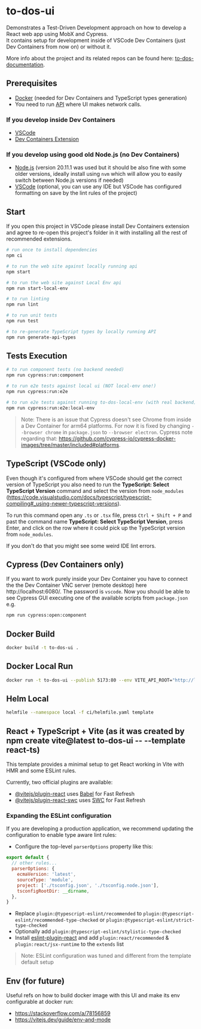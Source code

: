 # to-dos-ui

Demonstrates a Test-Driven Development approach on how to develop a React web app using MobX and Cypress.  
It contains setup for development inside of VSCode Dev Containers (just Dev Containers from now on) or without it.

More info about the project and its related repos can be found here: [to-dos-documentation](https://github.com/TourmalineCore/to-dos-documentation).

## Prerequisites

- [Docker](https://www.docker.com/get-started/) (needed for Dev Containers and TypeScript types generation)
- You need to run [API](https://github.com/TourmalineCore/to-dos-api) where UI makes network calls.

### If you develop inside Dev Containers
- [VSCode](https://code.visualstudio.com/)
- [Dev Containers Extension](https://marketplace.visualstudio.com/items?itemName=ms-vscode-remote.remote-containers)

### If you develop using good old Node.js (no Dev Containers)

- [Node.js](https://nodejs.org/en) (version 20.11.1 was used but it should be also fine with some older versions, ideally install using `nvm` which will allow you to easily switch between Node.js versions if needed)
- [VSCode](https://code.visualstudio.com/) (optional, you can use any IDE but VSCode has configured formatting on save by the lint rules of the project)

## Start

If you open this project in VSCode please install Dev Containers extension and agree to re-open this project's folder in it with installing all the rest of recommended extensions.

```bash
# run once to install dependencies
npm ci

# to run the web site against locally running api
npm start

# to run the web site against Local Env api
npm run start-local-env

# to run linting
npm run lint

# to run unit tests
npm run test

# to re-generate TypeScript types by locally running API
npm run generate-api-types
```

## Tests Execution

```bash
# to run component tests (no backend needed)
npm run cypress:run:component

# to run e2e tests against local ui (NOT local-env one!)
npm run cypress:run:e2e

# to run e2e tests against running to-dos-local-env (with real backend)
npm run cypress:run:e2e:local-env
```

>Note: There is an issue that Cypress doesn't see Chrome from inside a Dev Container for arm64 platforms. For now it is fixed by changing `--browser chrome` in `package.json` to `--browser electron`. Cypress note regarding that: https://github.com/cypress-io/cypress-docker-images/tree/master/included#platforms.

## TypeScript (VSCode only)

Even though it's configured from where VSCode should get the correct version of TypeScript you also need to run the **TypeScript: Select TypeScript Version** command and select the version from `node_modules` (https://code.visualstudio.com/docs/typescript/typescript-compiling#_using-newer-typescript-versions).

To run this command open any `.ts` or `.tsx` file, press `Ctrl + Shift + P` and past the command name **TypeScript: Select TypeScript Version**, press Enter, and click on the row where it could pick up the TypeScript version from `node_modules`.

If you don't do that you might see some weird IDE lint errors.

## Cypress (Dev Containers only)

If you want to work purely inside your Dev Container you have to connect the the Dev Container VNC server (remote desktop) here http://localhost:6080/. The password is `vscode`. Now you should be able to see Cypress GUI executing one of the available scripts from `package.json` e.g.

```bash
npm run cypress:open:component
```

## Docker Build

```bash
docker build -t to-dos-ui .
```

## Docker Local Run
```bash
docker run -t to-dos-ui --publish 5173:80 --env VITE_API_ROOT="http://localhost:5005/to-dos-api" --rm
```

## Helm Local
```bash
helmfile --namespace local -f ci/helmfile.yaml template
```

## React + TypeScript + Vite (as it was created by npm create vite@latest to-dos-ui -- --template react-ts)

This template provides a minimal setup to get React working in Vite with HMR and some ESLint rules.

Currently, two official plugins are available:

- [@vitejs/plugin-react](https://github.com/vitejs/vite-plugin-react/blob/main/packages/plugin-react/README.md) uses [Babel](https://babeljs.io/) for Fast Refresh
- [@vitejs/plugin-react-swc](https://github.com/vitejs/vite-plugin-react-swc) uses [SWC](https://swc.rs/) for Fast Refresh

### Expanding the ESLint configuration

If you are developing a production application, we recommend updating the configuration to enable type aware lint rules:

- Configure the top-level `parserOptions` property like this:

```js
export default {
  // other rules...
  parserOptions: {
    ecmaVersion: 'latest',
    sourceType: 'module',
    project: ['./tsconfig.json', './tsconfig.node.json'],
    tsconfigRootDir: __dirname,
  },
}
```

- Replace `plugin:@typescript-eslint/recommended` to `plugin:@typescript-eslint/recommended-type-checked` or `plugin:@typescript-eslint/strict-type-checked`
- Optionally add `plugin:@typescript-eslint/stylistic-type-checked`
- Install [eslint-plugin-react](https://github.com/jsx-eslint/eslint-plugin-react) and add `plugin:react/recommended` & `plugin:react/jsx-runtime` to the `extends` list

>Note: ESLint configuration was tuned and different from the template default setup

## Env (for future)

Useful refs on how to build docker image with this UI and make its env configurable at docker run:
- https://stackoverflow.com/a/78156859
- https://vitejs.dev/guide/env-and-mode

